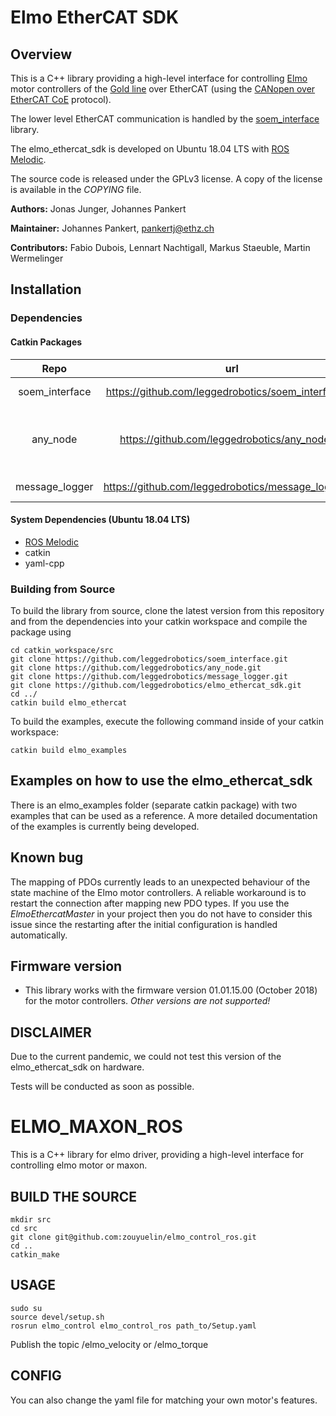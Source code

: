 # Elmo EtherCAT SDK

## Overview
This is a C++ library providing a high-level interface for controlling [Elmo](https://www.elmomc.com/) motor controllers of the [Gold line](https://www.elmomc.com/products/harsh-environment/servo-drive-gold-family/) over EtherCAT (using the [CANopen over EtherCAT CoE](https://www.ethercat.org/en/technology.html#1.9.1) protocol).

The lower level EtherCAT communication is handled by the [soem_interface](https://github.com/leggedrobotics/soem_interface) library.

The elmo_ethercat_sdk is developed on Ubuntu 18.04 LTS with [ROS Melodic](https://wiki.ros.org/melodic).

The source code is released under the GPLv3 license.
A copy of the license is available in the *COPYING* file.

**Authors:** Jonas Junger, Johannes Pankert

**Maintainer:** Johannes Pankert, pankertj@ethz.ch

**Contributors:** Fabio Dubois, Lennart Nachtigall, Markus Staeuble, Martin Wermelinger

## Installation

### Dependencies

#### Catkin Packages

| Repo           | url                                                  | License      | Content                                          |
|:--------------:|:----------------------------------------------------:|:------------:|:------------------------------------------------:|
| soem_interface | https://github.com/leggedrobotics/soem_interface.git | GPLv3        | EtherCAT functionalities                         |
| any_node       | https://github.com/leggedrobotics/any_node.git       | BSD 3-Clause | multi-threading, signal handling functionalities |
| message_logger | https://github.com/leggedrobotics/message_logger.git | BSD 3-Clause | simple log streams                               |

#### System Dependencies (Ubuntu 18.04 LTS)

- [ROS Melodic](https://wiki.ros.org/melodic)
- catkin
- yaml-cpp

### Building from Source

To build the library from source, clone the latest version from this repository and from the dependencies into your catkin workspace and compile the package using

	cd catkin_workspace/src
	git clone https://github.com/leggedrobotics/soem_interface.git
    git clone https://github.com/leggedrobotics/any_node.git
    git clone https://github.com/leggedrobotics/message_logger.git
    git clone https://github.com/leggedrobotics/elmo_ethercat_sdk.git
	cd ../
	catkin build elmo_ethercat 

To build the examples, execute the following command inside of your catkin workspace:
	
	catkin build elmo_examples
	
## Examples on how to use the elmo\_ethercat\_sdk
There is an elmo_examples folder (separate catkin package) with two examples that can be used as a reference.
A more detailed documentation of the examples is currently being developed.

## Known bug
The mapping of PDOs currently leads to an unexpected behaviour of the state machine of the Elmo motor controllers.
A reliable workaround is to restart the connection after mapping new PDO types.
If you use the *ElmoEthercatMaster* in your project then you do not have to consider this issue since the restarting after the initial configuration is handled automatically.

## Firmware version
- This library works with the firmware version 01.01.15.00 (October 2018) for the motor controllers. *Other versions are not supported!*


## DISCLAIMER
Due to the current pandemic, we could not test this version of the elmo_ethercat_sdk on hardware.

Tests will be conducted as soon as possible.

# ELMO_MAXON_ROS
This is a C++ library for elmo driver, providing a high-level interface for controlling elmo motor or maxon.
## BUILD THE SOURCE 
```
mkdir src
cd src
git clone git@github.com:zouyuelin/elmo_control_ros.git
cd ..
catkin_make
```
## USAGE
```
sudo su
source devel/setup.sh
rosrun elmo_control elmo_control_ros path_to/Setup.yaml
```
Publish the topic /elmo_velocity or /elmo_torque


## CONFIG
You can also change the yaml file for matching your own motor's features.

